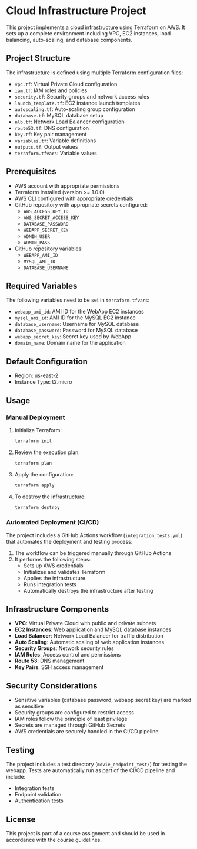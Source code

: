 # Cloud Infrastructure Project

This project implements a cloud infrastructure using Terraform on AWS. It sets up a complete environment including VPC, EC2 instances, load balancing, auto-scaling, and database components.

## Project Structure

The infrastructure is defined using multiple Terraform configuration files:

- `vpc.tf`: Virtual Private Cloud configuration
- `iam.tf`: IAM roles and policies
- `security.tf`: Security groups and network access rules
- `launch_template.tf`: EC2 instance launch templates
- `autoscaling.tf`: Auto-scaling group configuration
- `database.tf`: MySQL database setup
- `nlb.tf`: Network Load Balancer configuration
- `route53.tf`: DNS configuration
- `key.tf`: Key pair management
- `variables.tf`: Variable definitions
- `outputs.tf`: Output values
- `terraform.tfvars`: Variable values

## Prerequisites

- AWS account with appropriate permissions
- Terraform installed (version >= 1.0.0)
- AWS CLI configured with appropriate credentials
- GitHub repository with appropriate secrets configured:
  - `AWS_ACCESS_KEY_ID`
  - `AWS_SECRET_ACCESS_KEY`
  - `DATABASE_PASSWORD`
  - `WEBAPP_SECRET_KEY`
  - `ADMIN_USER`
  - `ADMIN_PASS`
- GitHub repository variables:
  - `WEBAPP_AMI_ID`
  - `MYSQL_AMI_ID`
  - `DATABASE_USERNAME`

## Required Variables

The following variables need to be set in `terraform.tfvars`:

- `webapp_ami_id`: AMI ID for the WebApp EC2 instances
- `mysql_ami_id`: AMI ID for the MySQL EC2 instance
- `database_username`: Username for MySQL database
- `database_password`: Password for MySQL database
- `webapp_secret_key`: Secret key used by WebApp
- `domain_name`: Domain name for the application

## Default Configuration

- Region: us-east-2
- Instance Type: t2.micro

## Usage

### Manual Deployment

1. Initialize Terraform:
   ```bash
   terraform init
   ```

2. Review the execution plan:
   ```bash
   terraform plan
   ```

3. Apply the configuration:
   ```bash
   terraform apply
   ```

4. To destroy the infrastructure:
   ```bash
   terraform destroy
   ```

### Automated Deployment (CI/CD)

The project includes a GitHub Actions workflow (`integration_tests.yml`) that automates the deployment and testing process:

1. The workflow can be triggered manually through GitHub Actions
2. It performs the following steps:
   - Sets up AWS credentials
   - Initializes and validates Terraform
   - Applies the infrastructure
   - Runs integration tests
   - Automatically destroys the infrastructure after testing

## Infrastructure Components

- **VPC**: Virtual Private Cloud with public and private subnets
- **EC2 Instances**: Web application and MySQL database instances
- **Load Balancer**: Network Load Balancer for traffic distribution
- **Auto Scaling**: Automatic scaling of web application instances
- **Security Groups**: Network security rules
- **IAM Roles**: Access control and permissions
- **Route 53**: DNS management
- **Key Pairs**: SSH access management

## Security Considerations

- Sensitive variables (database password, webapp secret key) are marked as sensitive
- Security groups are configured to restrict access
- IAM roles follow the principle of least privilege
- Secrets are managed through GitHub Secrets
- AWS credentials are securely handled in the CI/CD pipeline

## Testing

The project includes a test directory (`movie_endpoint_test/`) for testing the webapp. Tests are automatically run as part of the CI/CD pipeline and include:
- Integration tests
- Endpoint validation
- Authentication tests

## License

This project is part of a course assignment and should be used in accordance with the course guidelines.
